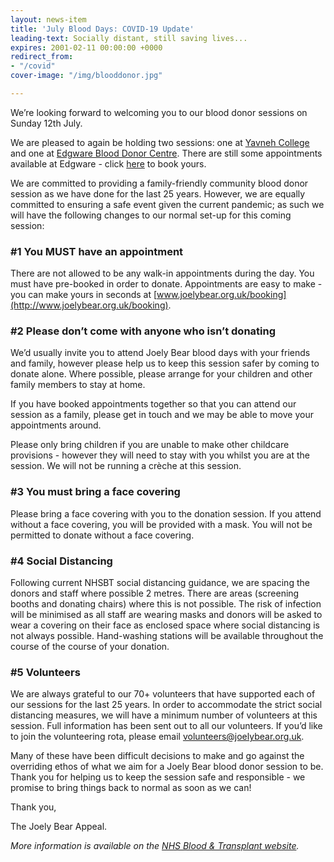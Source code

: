 ```yaml
---
layout: news-item
title: 'July Blood Days: COVID-19 Update'
leading-text: Socially distant, still saving lives...
expires: 2001-02-11 00:00:00 +0000
redirect_from:
- "/covid"
cover-image: "/img/blooddonor.jpg"

---
```

We’re looking forward to welcoming you to our blood donor sessions on Sunday 12th July. 

We are pleased to again be holding two sessions: one at [Yavneh College](https://www.facebook.com/events/193027038770677/) and one at [Edgware Blood Donor Centre](https://www.facebook.com/events/2486849961625719). There are still some appointments available at Edgware - click [here](edgware) to book yours.

We are committed to providing a family-friendly community blood donor session as we have done for the last 25 years. However, we are equally committed to ensuring a safe event given the current pandemic; as such we will have the following changes to our normal set-up for this coming session:

### **#1 You MUST have an appointment**

There are not allowed to be any walk-in appointments during the day. You must have pre-booked in order to donate. Appointments are easy to make - you can make yours in seconds at [www.joelybear.org.uk/booking](http://www.joelybear.org.uk/booking).

### **#2 Please don’t come with anyone who isn’t donating**

We’d usually invite you to attend Joely Bear blood days with your friends and family, however please help us to keep this session safer by coming to donate alone. Where possible, please arrange for your children and other family members to stay at home.

If you have booked appointments together so that you can attend our session as a family, please get in touch and we may be able to move your appointments around.

Please only bring children if you are unable to make other childcare provisions - however they will need to stay with you whilst you are at the session. We will not be running a crèche at this session.

### **#3 You must bring a face covering**

Please bring a face covering with you to the donation session. If you attend without a face covering, you will be provided with a mask. You will not be permitted to donate without a face covering.

### **#4 Social Distancing**

Following current NHSBT social distancing guidance, we are spacing the donors and staff where possible 2 metres. There are areas (screening booths and donating chairs) where this is not possible. The risk of infection will be minimised as all staff are wearing masks and donors will be asked to wear a covering on their face as enclosed space where social distancing is not always possible. Hand-washing stations will be available throughout the course of the course of your donation.

### **#5 Volunteers**

We are always grateful to our 70+ volunteers that have supported each of our sessions for the last 25 years. In order to accommodate the strict social distancing measures, we will have a minimum number of volunteers at this session. Full information has been sent out to all our volunteers. If you’d like to join the volunteering rota, please email volunteers@joelybear.org.uk.

Many of these have been difficult decisions to make and go against the overriding ethos of what we aim for a Joely Bear blood donor session to be. Thank you for helping us to keep the session safe and responsible - we promise to bring things back to normal as soon as we can!

Thank you,

The Joely Bear Appeal.

_More information is available on the_ [_NHS Blood & Transplant website_](https://www.blood.co.uk/news-and-campaigns/news-and-statements/coronavirus-covid-19-updates/)_._